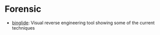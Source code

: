 # Forensic

* [binglide](https://github.com/wapiflapi/binglide): Visual reverse engineering tool showing some of the current techniques
